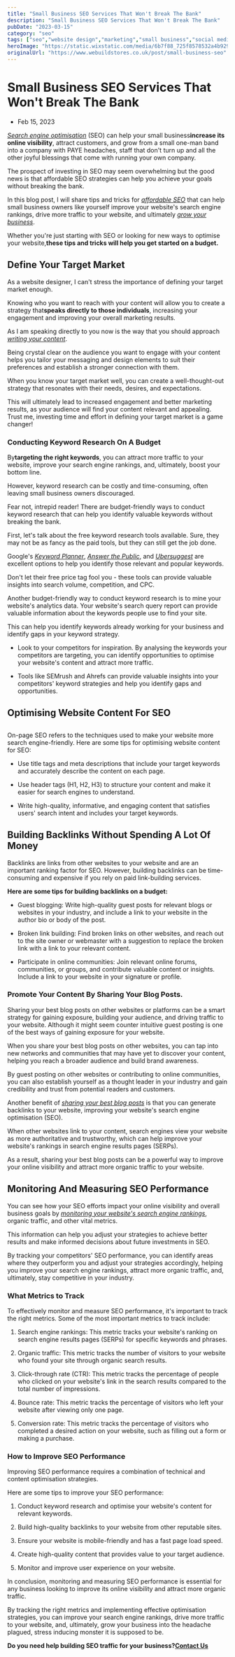```yaml
---
title: "Small Business SEO Services That Won't Break The Bank"
description: "Small Business SEO Services That Won't Break The Bank"
pubDate: "2023-03-15"
category: "seo"
tags: ["seo","website design","marketing","small business","social media"]
heroImage: "https://static.wixstatic.com/media/6b7f88_725f8578532a4b92971a4ba6f408f12e~mv2.jpg/v1/fill/w_740,h_420,al_c,q_90,usm_0.66_1.00_0.01,enc_avif,quality_auto/6b7f88_725f8578532a4b92971a4ba6f408f12e~mv2.jpg"
originalUrl: "https://www.webuildstores.co.uk/post/small-business-seo"
---
```


# Small Business SEO Services That Won't Break The Bank

 * Feb 15, 2023

[_Search engine optimisation_](https://www.webuildstores.co.uk/seo-copywriting) (SEO) can help your small business**increase its online visibility**, attract customers, and grow from a small one-man band into a company with PAYE headaches, staff that don't turn up and all the other joyful blessings that come with running your own company.

The prospect of investing in SEO may seem overwhelming but the good news is that affordable SEO strategies can help you achieve your goals without breaking the bank.

In this blog post, I will share tips and tricks for [_affordable SEO_](https://www.webuildstores.co.uk/seo-campaign-management) that can help small business owners like yourself improve your website's search engine rankings, drive more traffic to your website, and ultimately [_grow your business_](https://www.webuildstores.co.uk/post/10-small-business-growth-ideas).

Whether you're just starting with SEO or looking for new ways to optimise your website,**these tips and tricks will help you get started on a budget.**

## Define Your Target Market

As a website designer, I can't stress the importance of defining your target market enough.

Knowing who you want to reach with your content will allow you to create a strategy that**speaks directly to those individuals**, increasing your engagement and improving your overall marketing results.

As I am speaking directly to you now is the way that you should approach [_writing your content_](https://www.webuildstores.co.uk/post/become-the-website-copywriting-superhero-your-company-needs).

Being crystal clear on the audience you want to engage with your content helps you tailor your messaging and design elements to suit their preferences and establish a stronger connection with them.

When you know your target market well, you can create a well-thought-out strategy that resonates with their needs, desires, and expectations.

This will ultimately lead to increased engagement and better marketing results, as your audience will find your content relevant and appealing. Trust me, investing time and effort in defining your target market is a game changer!

### Conducting Keyword Research On A Budget

By**targeting the right keywords**, you can attract more traffic to your website, improve your search engine rankings, and, ultimately, boost your bottom line.

However, keyword research can be costly and time-consuming, often leaving small business owners discouraged.

Fear not, intrepid reader! There are budget-friendly ways to conduct keyword research that can help you identify valuable keywords without breaking the bank.

First, let's talk about the free keyword research tools available. Sure, they may not be as fancy as the paid tools, but they can still get the job done.

Google's [_Keyword Planner_](https://ads.google.com/intl/en_uk/home/tools/keyword-planner/), [_Answer the Public_](https://answerthepublic.com/), and [_Ubersuggest_](https://neilpatel.com/ubersuggest/) are excellent options to help you identify those relevant and popular keywords.

Don't let their free price tag fool you - these tools can provide valuable insights into search volume, competition, and CPC.

Another budget-friendly way to conduct keyword research is to mine your website's analytics data. Your website's search query report can provide valuable information about the keywords people use to find your site.

This can help you identify keywords already working for your business and identify gaps in your keyword strategy.

 * Look to your competitors for inspiration. By analysing the keywords your competitors are targeting, you can identify opportunities to optimise your website's content and attract more traffic.

 * Tools like SEMrush and Ahrefs can provide valuable insights into your competitors' keyword strategies and help you identify gaps and opportunities.

## Optimising Website Content For SEO

##

On-page SEO refers to the techniques used to make your website more search engine-friendly. Here are some tips for optimising website content for SEO:

 * Use title tags and meta descriptions that include your target keywords and accurately describe the content on each page.

 * Use header tags (H1, H2, H3) to structure your content and make it easier for search engines to understand.

 * Write high-quality, informative, and engaging content that satisfies users' search intent and includes your target keywords.

## Building Backlinks Without Spending A Lot Of Money

Backlinks are links from other websites to your website and are an important ranking factor for SEO. However, building backlinks can be time-consuming and expensive if you rely on paid link-building services.

**Here are some tips for building backlinks on a budget:**

 * Guest blogging: Write high-quality guest posts for relevant blogs or websites in your industry, and include a link to your website in the author bio or body of the post.

 * Broken link building: Find broken links on other websites, and reach out to the site owner or webmaster with a suggestion to replace the broken link with a link to your relevant content.

 * Participate in online communities: Join relevant online forums, communities, or groups, and contribute valuable content or insights. Include a link to your website in your signature or profile.

### Promote Your Content By Sharing Your Blog Posts.

Sharing your best blog posts on other websites or platforms can be a smart strategy for gaining exposure, building your audience, and driving traffic to your website. Although it might seem counter intuitive guest posting is one of the best ways of gaining exposure for your website.

When you share your best blog posts on other websites, you can tap into new networks and communities that may have yet to discover your content, helping you reach a broader audience and build brand awareness.

By guest posting on other websites or contributing to online communities, you can also establish yourself as a thought leader in your industry and gain credibility and trust from potential readers and customers.

Another benefit of [_sharing your best blog posts_](https://www.webuildstores.co.uk/post/how-to-design-a-blog-content-planning-schedule) is that you can generate backlinks to your website, improving your website's search engine optimisation (SEO).

When other websites link to your content, search engines view your website as more authoritative and trustworthy, which can help improve your website's rankings in search engine results pages (SERPs).

As a result, sharing your best blog posts can be a powerful way to improve your online visibility and attract more organic traffic to your website.

## Monitoring And Measuring SEO Performance

You can see how your SEO efforts impact your online visibility and overall business goals by [_monitoring your website's search engine rankings_](https://www.webuildstores.co.uk/post/your-introduction-to-google-analytics), organic traffic, and other vital metrics.

This information can help you adjust your strategies to achieve better results and make informed decisions about future investments in SEO.

By tracking your competitors' SEO performance, you can identify areas where they outperform you and adjust your strategies accordingly, helping you improve your search engine rankings, attract more organic traffic, and, ultimately, stay competitive in your industry.

### What Metrics to Track

To effectively monitor and measure SEO performance, it's important to track the right metrics. Some of the most important metrics to track include:

 1. Search engine rankings: This metric tracks your website's ranking on search engine results pages (SERPs) for specific keywords and phrases.

 2. Organic traffic: This metric tracks the number of visitors to your website who found your site through organic search results.

 3. Click-through rate (CTR): This metric tracks the percentage of people who clicked on your website's link in the search results compared to the total number of impressions.

 4. Bounce rate: This metric tracks the percentage of visitors who left your website after viewing only one page.

 5. Conversion rate: This metric tracks the percentage of visitors who completed a desired action on your website, such as filling out a form or making a purchase.

### How to Improve SEO Performance

Improving SEO performance requires a combination of technical and content optimisation strategies.

Here are some tips to improve your SEO performance:

 1. Conduct keyword research and optimise your website's content for relevant keywords.

 2. Build high-quality backlinks to your website from other reputable sites.

 3. Ensure your website is mobile-friendly and has a fast page load speed.

 4. Create high-quality content that provides value to your target audience.

 5. Monitor and improve user experience on your website.

In conclusion, monitoring and measuring SEO performance is essential for any business looking to improve its online visibility and attract more organic traffic.

By tracking the right metrics and implementing effective optimisation strategies, you can improve your search engine rankings, drive more traffic to your website, and, ultimately, grow your business into the headache plagued, stress inducing monster it is supposed to be.

**Do you need help building SEO traffic for your business?**[**__Contact Us__**](https://www.webuildstores.co.uk/contact)
